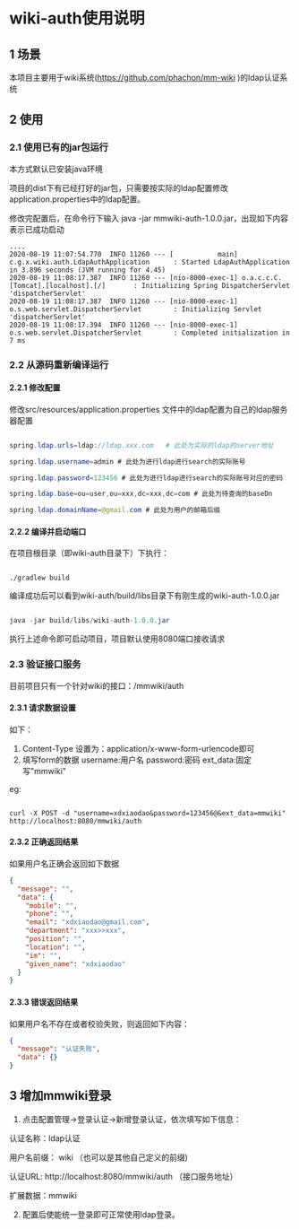 # wiki-auth使用说明

## 1 场景

本项目主要用于wiki系统(https://github.com/phachon/mm-wiki )的ldap认证系统

## 2 使用

### 2.1 使用已有的jar包运行

本方式默认已安装java环境

项目的dist下有已经打好的jar包，只需要按实际的ldap配置修改application.properties中的ldap配置。

修改完配置后，在命令行下输入 java -jar mmwiki-auth-1.0.0.jar，出现如下内容表示已成功启动

```shell
....
2020-08-19 11:07:54.770  INFO 11260 --- [           main] c.g.x.wiki.auth.LdapAuthApplication      : Started LdapAuthApplication in 3.896 seconds (JVM running for 4.45)
2020-08-19 11:08:17.387  INFO 11260 --- [nio-8000-exec-1] o.a.c.c.C.[Tomcat].[localhost].[/]       : Initializing Spring DispatcherServlet 'dispatcherServlet'
2020-08-19 11:08:17.387  INFO 11260 --- [nio-8000-exec-1] o.s.web.servlet.DispatcherServlet        : Initializing Servlet 'dispatcherServlet'
2020-08-19 11:08:17.394  INFO 11260 --- [nio-8000-exec-1] o.s.web.servlet.DispatcherServlet        : Completed initialization in 7 ms

```

### 2.2 从源码重新编译运行

#### 2.2.1 修改配置

修改src/resources/application.properties 文件中的ldap配置为自己的ldap服务器配置

```java

spring.ldap.urls=ldap://ldap.xxx.com   # 此处为实际的ldap的server地址

spring.ldap.username=admin # 此处为进行ldap进行search的实际账号

spring.ldap.password=123456 # 此处为进行ldap进行search的实际账号对应的密码

spring.ldap.base=ou=user,ou=xxx,dc=xxx,dc=com # 此处为待查询的baseDn

spring.ldap.domainName=@gmail.com # 此处为用户的邮箱后缀

```

#### 2.2.2 编译并启动端口

在项目根目录（即wiki-auth目录下）下执行：

```shell

./gradlew build

```
编译成功后可以看到wiki-auth/build/libs目录下有刚生成的wiki-auth-1.0.0.jar

```java

java -jar build/libs/wiki-auth-1.0.0.jar

```

执行上述命令即可启动项目，项目默认使用8080端口接收请求

### 2.3 验证接口服务

目前项目只有一个针对wiki的接口：/mmwiki/auth

#### 2.3.1 请求数据设置
如下：
1. Content-Type 设置为：application/x-www-form-urlencode即可
2. 填写form的数据
   username:用户名
   password:密码
   ext_data:固定写"mmwiki"
   
eg: 
```shell

curl -X POST -d "username=xdxiaodao&password=123456@&ext_data=mmwiki" http://localhost:8080/mmwiki/auth

```
   
#### 2.3.2 正确返回结果
如果用户名正确会返回如下数据

```json
{
  "message": "",
  "data": {
    "mobile": "",
    "phone": "",
    "email": "xdxiaodao@gmail.com",
    "department": "xxx>>xxx",
    "position": "",
    "location": "",
    "im": "",
    "given_name": "xdxiaodao"
  }
}
```

#### 2.3.3 错误返回结果

如果用户名不存在或者校验失败，则返回如下内容：

```json
{
  "message": "认证失败",
  "data": {}
}
```

## 3 增加mmwiki登录

1. 点击配置管理->登录认证->新增登录认证，依次填写如下信息：

认证名称：ldap认证

用户名前缀： wiki （也可以是其他自己定义的前缀)

认证URL: http://localhost:8080/mmwiki/auth  （接口服务地址）

扩展数据：mmwiki

2. 配置后使能统一登录即可正常使用ldap登录。
